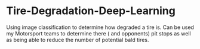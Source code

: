 # Tire-Degradation-Deep-Learning
Using image classification to determine how degraded a tire is. Can be used my Motorsport teams to determine there ( and opponents) pit stops as well as being able to reduce the number of potential bald tires. 
